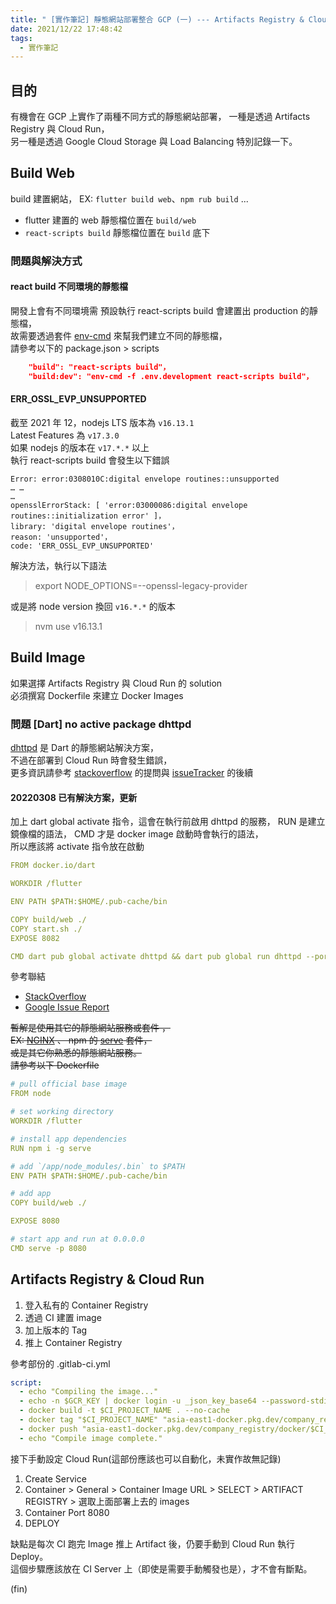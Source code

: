 ```yaml
---
title: " [實作筆記] 靜態網站部署整合 GCP (一) --- Artifacts Registry & Cloud Run"
date: 2021/12/22 17:48:42
tags:
  - 實作筆記
---
```


## 目的

有機會在 GCP 上實作了兩種不同方式的靜態網站部署，
一種是透過 Artifacts Registry 與 Cloud Run，  
另一種是透過 Google Cloud Storage 與 Load Balancing
特別記錄一下。

## Build Web

build 建置網站， EX: `flutter build web`、`npm rub build` ...

- flutter 建置的 web 靜態檔位置在 `build/web`
- `react-scripts build` 靜態檔位置在 `build` 底下

### 問題與解決方式

#### react build 不同環境的靜態檔

開發上會有不同環境需
預設執行 react-scripts build 會建置出 production 的靜態檔，  
故需要透過套件 [env-cmd](https://www.npmjs.com/package/env-cmd) 來幫我們建立不同的靜態檔，  
請參考以下的 package.json > scripts

```json
    "build": "react-scripts build"，
    "build:dev": "env-cmd -f .env.development react-scripts build"，
```

#### ERR_OSSL_EVP_UNSUPPORTED

截至 2021 年 12，nodejs LTS 版本為 `v16.13.1`  
Latest Features 為 `v17.3.0`  
如果 nodejs 的版本在 `v17.*.*` 以上  
執行 react-scripts build 會發生以下錯誤

```shell
Error: error:0308010C:digital envelope routines::unsupported
… …
…
opensslErrorStack: [ 'error:03000086:digital envelope routines::initialization error' ]，
library: 'digital envelope routines'，
reason: 'unsupported'，
code: 'ERR_OSSL_EVP_UNSUPPORTED'
```

解決方法，執行以下語法

> export NODE_OPTIONS=--openssl-legacy-provider

或是將 node version 換回 `v16.*.*` 的版本

> nvm use v16.13.1

## Build Image

如果選擇 Artifacts Registry 與 Cloud Run 的 solution  
必須撰寫 Dockerfile 來建立 Docker Images

### 問題 [Dart] no active package dhttpd

[dhttpd](https://pub.dev/packages/dhttpd) 是 Dart 的靜態網站解決方案，  
不過在部署到 Cloud Run 時會發生錯誤，  
更多資訊請參考 [stackoverflow](https://stackoverflow.com/questions/70388111/can-not-run-flutter-web-app-on-google-cloud-runner) 的提問與 [issueTracker](https://issuetracker.google.com/issues/211083676) 的後續

#### 20220308 已有解決方案，更新

加上 dart global activate 指令，這會在執行前啟用 dhttpd 的服務，
RUN 是建立鏡像檔的語法， CMD 才是 docker image 啟動時會執行的語法，  
所以應該將 activate 指令放在啟動

```yml
FROM docker.io/dart

WORKDIR /flutter

ENV PATH $PATH:$HOME/.pub-cache/bin

COPY build/web ./
COPY start.sh ./
EXPOSE 8082

CMD dart pub global activate dhttpd && dart pub global run dhttpd --port=8082 --host=0.0.0.0
```

參考聯結

- [StackOverflow](https://stackoverflow.com/questions/70388111/can-not-run-flutter-web-app-on-google-cloud-runner)
- [Google Issue Report](https://issuetracker.google.com/issues/211083676)

~~暫解是使用其它的靜態網站服務或套件 ，~~  
~~EX: [NGINX](https://www.nginx.com/) 、 npm 的 [serve](https://www.npmjs.com/package/serve) 套件，~~  
~~或是其它你熟悉的靜態網站服務。~~  
~~請參考以下 Dockerfile~~

```yml
# pull official base image
FROM node

# set working directory
WORKDIR /flutter

# install app dependencies
RUN npm i -g serve

# add `/app/node_modules/.bin` to $PATH
ENV PATH $PATH:$HOME/.pub-cache/bin

# add app
COPY build/web ./

EXPOSE 8080

# start app and run at 0.0.0.0
CMD serve -p 8080
```

## Artifacts Registry & Cloud Run

1. 登入私有的 Container Registry
2. 透過 CI 建置 image
3. 加上版本的 Tag
4. 推上 Container Registry

參考部份的 .gitlab-ci.yml

```yml
script:
  - echo "Compiling the image..."
  - echo -n $GCR_KEY | docker login -u _json_key_base64 --password-stdin https://asia-east1-docker.pkg.dev
  - docker build -t $CI_PROJECT_NAME . --no-cache
  - docker tag "$CI_PROJECT_NAME" "asia-east1-docker.pkg.dev/company_registry/docker/$CI_PROJECT_NAME:$ver"
  - docker push "asia-east1-docker.pkg.dev/company_registry/docker/$CI_PROJECT_NAME:$ver"
  - echo "Compile image complete."
```

接下手動設定 Cloud Run(這部份應該也可以自動化，未實作故無記錄)

1. Create Service
2. Container > General > Container Image URL > SELECT > ARTIFACT REGISTRY > 選取上面部署上去的 images
3. Container Port 8080
4. DEPLOY

缺點是每次 CI 跑完 Image 推上 Artifact 後，仍要手動到 Cloud Run 執行 Deploy。  
這個步驟應該放在 CI Server 上（即使是需要手動觸發也是），才不會有斷點。

(fin)
